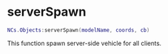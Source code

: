# serverSpawn

```lua
NCs.Objects:serverSpawn(modelName, coords, cb)
```

This function spawn server-side vehicle for all clients.